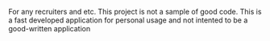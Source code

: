 For any recruiters and etc.
This project is not a sample of good code. This is a fast developed application for personal usage and not intented to be a good-written application